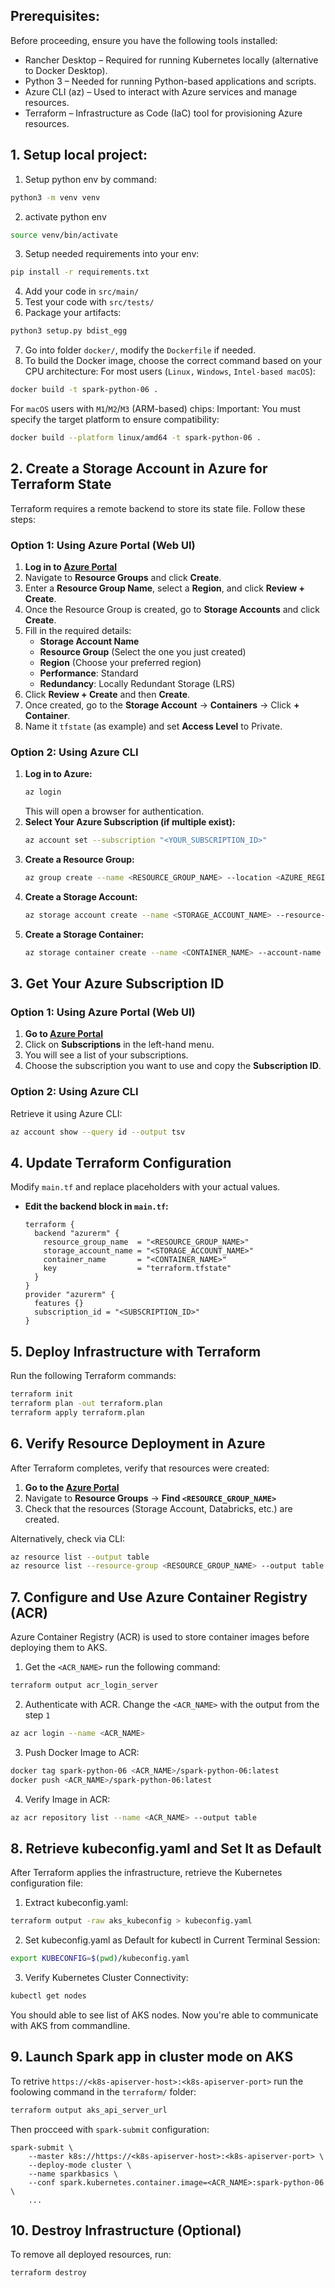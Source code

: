 ## Prerequisites:
Before proceeding, ensure you have the following tools installed:
  - Rancher Desktop – Required for running Kubernetes locally (alternative to Docker Desktop).
  - Python 3 – Needed for running Python-based applications and scripts.
  - Azure CLI (az) – Used to interact with Azure services and manage resources.
  - Terraform – Infrastructure as Code (IaC) tool for provisioning Azure resources.

## 1. Setup local project:
1. Setup python env by command:
```bash
python3 -m venv venv
```
2. activate python env
```bash
source venv/bin/activate
```
3. Setup needed requirements into your env:
```bash
pip install -r requirements.txt
```
4. Add your code in `src/main/`
5. Test your code with `src/tests/`
6. Package your artifacts:
```bash
python3 setup.py bdist_egg
```
7. Go into folder `docker/`, modify the `Dockerfile` if needed.
8. To build the Docker image, choose the correct command based on your CPU architecture: 
For most users (`Linux,` `Windows`, `Intel-based macOS`):
```bash
docker build -t spark-python-06 .
```
For `macOS` users with `M1`/`M2`/`M3` (ARM-based) chips:
Important: You must specify the target platform to ensure compatibility:
```bash
docker build --platform linux/amd64 -t spark-python-06 .
 ```

## 2. Create a Storage Account in Azure for Terraform State
Terraform requires a remote backend to store its state file. Follow these steps:

### **Option 1: Using Azure Portal (Web UI)**
1. **Log in to [Azure Portal](https://portal.azure.com/)**
2. Navigate to **Resource Groups** and click **Create**.
3. Enter a **Resource Group Name**, select a **Region**, and click **Review + Create**.
4. Once the Resource Group is created, go to **Storage Accounts** and click **Create**.
5. Fill in the required details:
   - **Storage Account Name**
   - **Resource Group** (Select the one you just created)
   - **Region** (Choose your preferred region)
   - **Performance**: Standard
   - **Redundancy**: Locally Redundant Storage (LRS)
6. Click **Review + Create** and then **Create**.
7. Once created, go to the **Storage Account** → **Containers** → Click **+ Container**.
8. Name it `tfstate`  (as example) and set **Access Level** to Private.

### **Option 2: Using Azure CLI**
1. **Log in to Azure:**
   ```bash
   az login
   ```
   This will open a browser for authentication.
2. **Select Your Azure Subscription (if multiple exist):**
   ```bash
   az account set --subscription "<YOUR_SUBSCRIPTION_ID>"
   ```
3. **Create a Resource Group:**
   ```bash
   az group create --name <RESOURCE_GROUP_NAME> --location <AZURE_REGION>
   ```
4. **Create a Storage Account:**
   ```bash
   az storage account create --name <STORAGE_ACCOUNT_NAME> --resource-group <RESOURCE_GROUP_NAME> --location <AZURE_REGION> --sku Standard_LRS
   ```
5. **Create a Storage Container:**
   ```bash
   az storage container create --name <CONTAINER_NAME> --account-name <STORAGE_ACCOUNT_NAME>
   ```

## 3. Get Your Azure Subscription ID

### **Option 1: Using Azure Portal (Web UI)**
1. **Go to [Azure Portal](https://portal.azure.com/)**
2. Click on **Subscriptions** in the left-hand menu.
3. You will see a list of your subscriptions.
4. Choose the subscription you want to use and copy the **Subscription ID**.

### **Option 2: Using Azure CLI**
Retrieve it using Azure CLI:
```bash
az account show --query id --output tsv
```

## 4. Update Terraform Configuration
Modify `main.tf` and replace placeholders with your actual values.

- **Edit the backend block in `main.tf`:**
  ```hcl
  terraform {
    backend "azurerm" {
      resource_group_name  = "<RESOURCE_GROUP_NAME>"
      storage_account_name = "<STORAGE_ACCOUNT_NAME>"
      container_name       = "<CONTAINER_NAME>"
      key                  = "terraform.tfstate"
    }
  }
  provider "azurerm" {
    features {}
    subscription_id = "<SUBSCRIPTION_ID>"
  }
  ```

## 5. Deploy Infrastructure with Terraform
Run the following Terraform commands:

```bash
terraform init
terraform plan -out terraform.plan
terraform apply terraform.plan
```

## 6. Verify Resource Deployment in Azure
After Terraform completes, verify that resources were created:

1. **Go to the [Azure Portal](https://portal.azure.com/)**
2. Navigate to **Resource Groups** → **Find `<RESOURCE_GROUP_NAME>`**
3. Check that the resources (Storage Account, Databricks, etc.) are created.

Alternatively, check via CLI:
```bash
az resource list --output table
az resource list --resource-group <RESOURCE_GROUP_NAME> --output table
```

## 7. Configure and Use Azure Container Registry (ACR)
Azure Container Registry (ACR) is used to store container images before deploying them to AKS.

1. Get the `<ACR_NAME>` run the following command:
```bash
terraform output acr_login_server
```
2. Authenticate with ACR.
Change the `<ACR_NAME>` with the output from the step `1`
```bash
az acr login --name <ACR_NAME>
```  
3. Push Docker Image to ACR:
```bash
docker tag spark-python-06 <ACR_NAME>/spark-python-06:latest
docker push <ACR_NAME>/spark-python-06:latest
```  
4. Verify Image in ACR:
```bash
az acr repository list --name <ACR_NAME> --output table
```  

## 8. Retrieve kubeconfig.yaml and Set It as Default
After Terraform applies the infrastructure, retrieve the Kubernetes configuration file:
1. Extract kubeconfig.yaml:
```bash
terraform output -raw aks_kubeconfig > kubeconfig.yaml
```  
2. Set kubeconfig.yaml as Default for kubectl in Current Terminal Session:
```bash
export KUBECONFIG=$(pwd)/kubeconfig.yaml
```
3. Verify Kubernetes Cluster Connectivity:
```bash
kubectl get nodes
```
You should able to see list of AKS nodes. Now you're able to communicate with AKS from commandline.

## 9. Launch Spark app in cluster mode on AKS
To retrive `https://<k8s-apiserver-host>:<k8s-apiserver-port>` run the foolowing command in the `terraform/` folder:
```bash
terraform output aks_api_server_url
```
Then procceed with `spark-submit` configuration:
```
spark-submit \
    --master k8s://https://<k8s-apiserver-host>:<k8s-apiserver-port> \
    --deploy-mode cluster \
    --name sparkbasics \
    --conf spark.kubernetes.container.image=<ACR_NAME>:spark-python-06 \
    ...
```

## 10. Destroy Infrastructure (Optional)
To remove all deployed resources, run:
```bash
terraform destroy
```
